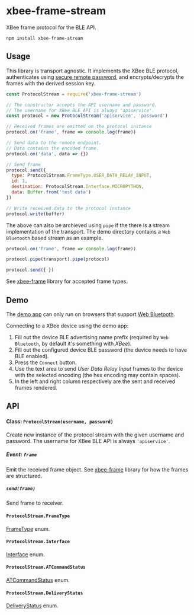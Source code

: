 # xbee-frame-stream

XBee frame protocol for the BLE API.

    npm install xbee-frame-stream

## Usage

This library is transport agnostic. It implements the XBee BLE protocol, authenticates using [secure remote password](https://github.com/kapetan/secure-remote-password), and encrypts/decrypts the frames with the derived session key.

```js
const ProtocolStream = require('xbee-frame-stream')

// The constructor accepts the API username and password.
// The username for XBee BLE API is always 'apiservice'.
const protocol = new ProtocolStream('apiservice', 'password')

// Received frames are emitted on the protocol instance
protocol.on('frame', frame => console.log(frame))

// Send data to the remote endpoint.
// Data contains the encoded frame.
protocol.on('data', data => {})

// Send frame
protocol.send({
  type: ProtocolStream.FrameType.USER_DATA_RELAY_INPUT,
  id: 1,
  destination: ProtocolStream.Interface.MICROPYTHON,
  data: Buffer.from('test data')
})

// Write received data to the protocol instance
protocol.write(buffer)
````

The above can also be archieved using `pipe` if the there is a stream implementation of the transport. The demo directory contains a `Web Bluetooth` based stream as an example.

```js
protocol.on('frame', frame => console.log(frame))

protocol.pipe(transport).pipe(protocol)

protocol.send({ })
```

See [xbee-frame](https://github.com/kapetan/xbee-frame) library for accepted frame types.

## Demo

The [demo app](https://kapetan.github.io/xbee-frame-stream/demo) can only run on browsers that support [Web Bluetooth](https://developer.mozilla.org/en-US/docs/Web/API/Web_Bluetooth_API).

Connecting to a XBee device using the demo app:

1. Fill out the device BLE advertising name prefix (required by `Web Bluetooth`, by default it's something with *XBee*).
1. Fill out the configured device BLE password (the device needs to have BLE enabled).
1. Press the `Connect` button.
1. Use the text area to send *User Data Relay Input* frames to the device with the selected encoding (the hex encoding may contain spaces).
1. In the left and right column respectively are the sent and received frames rendered.

## API

#### Class: `ProtocolStream(username, password)`

Create new instance of the protocol stream with the given username and password. The username for XBee BLE API is always `'apiservice'`.

##### Event: `frame`

Emit the received frame object. See [xbee-frame](https://github.com/kapetan/xbee-frame) library for how the frames are structured.

##### `send(frame)`

Send frame to receiver.

#### `ProtocolStream.FrameType`

[FrameType](https://github.com/kapetan/xbee-frame#frametype) enum.

#### `ProtocolStream.Interface`

[Interface](https://github.com/kapetan/xbee-frame#interface) enum.

#### `ProtocolStream.ATCommandStatus`

[ATCommandStatus](https://github.com/kapetan/xbee-frame#atcommandstatus) enum.

#### `ProtocolStream.DeliveryStatus`

[DeliveryStatus](https://github.com/kapetan/xbee-frame#deliverystatus) enum.
